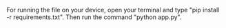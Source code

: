 For running the file on your device, open your terminal and type "pip install -r requirements.txt". Then run the command "python app.py".
